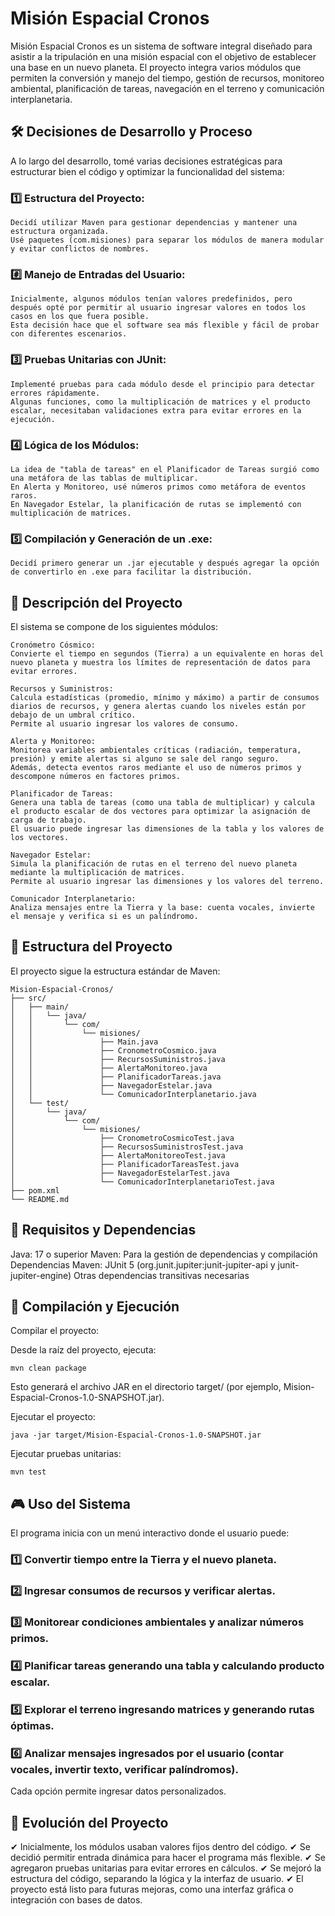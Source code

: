 # Misión Espacial Cronos

Misión Espacial Cronos es un sistema de software integral diseñado para asistir a la tripulación en una misión espacial con el objetivo de establecer una base en un nuevo planeta. El proyecto integra varios módulos que permiten la conversión y manejo del tiempo, gestión de recursos, monitoreo ambiental, planificación de tareas, navegación en el terreno y comunicación interplanetaria.

## 🛠️ Decisiones de Desarrollo y Proceso

A lo largo del desarrollo, tomé varias decisiones estratégicas para estructurar bien el código y optimizar la funcionalidad del sistema:

### 1️⃣ Estructura del Proyecto:

    Decidí utilizar Maven para gestionar dependencias y mantener una estructura organizada.
    Usé paquetes (com.misiones) para separar los módulos de manera modular y evitar conflictos de nombres.

### #️⃣ Manejo de Entradas del Usuario:

    Inicialmente, algunos módulos tenían valores predefinidos, pero después opté por permitir al usuario ingresar valores en todos los casos en los que fuera posible.
    Esta decisión hace que el software sea más flexible y fácil de probar con diferentes escenarios.

### 3️⃣ Pruebas Unitarias con JUnit:

    Implementé pruebas para cada módulo desde el principio para detectar errores rápidamente.
    Algunas funciones, como la multiplicación de matrices y el producto escalar, necesitaban validaciones extra para evitar errores en la ejecución.

### 4️⃣ Lógica de los Módulos:

    La idea de "tabla de tareas" en el Planificador de Tareas surgió como una metáfora de las tablas de multiplicar.
    En Alerta y Monitoreo, usé números primos como metáfora de eventos raros.
    En Navegador Estelar, la planificación de rutas se implementó con multiplicación de matrices.

### 5️⃣ Compilación y Generación de un .exe:

    Decidí primero generar un .jar ejecutable y después agregar la opción de convertirlo en .exe para facilitar la distribución.

## 📌 Descripción del Proyecto

El sistema se compone de los siguientes módulos:

    Cronómetro Cósmico:
    Convierte el tiempo en segundos (Tierra) a un equivalente en horas del nuevo planeta y muestra los límites de representación de datos para evitar errores.

    Recursos y Suministros:
    Calcula estadísticas (promedio, mínimo y máximo) a partir de consumos diarios de recursos, y genera alertas cuando los niveles están por debajo de un umbral crítico.
    Permite al usuario ingresar los valores de consumo.

    Alerta y Monitoreo:
    Monitorea variables ambientales críticas (radiación, temperatura, presión) y emite alertas si alguno se sale del rango seguro.
    Además, detecta eventos raros mediante el uso de números primos y descompone números en factores primos.

    Planificador de Tareas:
    Genera una tabla de tareas (como una tabla de multiplicar) y calcula el producto escalar de dos vectores para optimizar la asignación de carga de trabajo.
    El usuario puede ingresar las dimensiones de la tabla y los valores de los vectores.

    Navegador Estelar:
    Simula la planificación de rutas en el terreno del nuevo planeta mediante la multiplicación de matrices.
    Permite al usuario ingresar las dimensiones y los valores del terreno.

    Comunicador Interplanetario:
    Analiza mensajes entre la Tierra y la base: cuenta vocales, invierte el mensaje y verifica si es un palíndromo.

## 📂 Estructura del Proyecto

El proyecto sigue la estructura estándar de Maven:
```
Mision-Espacial-Cronos/
├── src/
│   ├── main/
│   │   └── java/
│   │       └── com/
│   │           └── misiones/
│   │               ├── Main.java
│   │               ├── CronometroCosmico.java
│   │               ├── RecursosSuministros.java
│   │               ├── AlertaMonitoreo.java
│   │               ├── PlanificadorTareas.java
│   │               ├── NavegadorEstelar.java
│   │               └── ComunicadorInterplanetario.java
│   └── test/
│       └── java/
│           └── com/
│               └── misiones/
│                   ├── CronometroCosmicoTest.java
│                   ├── RecursosSuministrosTest.java
│                   ├── AlertaMonitoreoTest.java
│                   ├── PlanificadorTareasTest.java
│                   ├── NavegadorEstelarTest.java
│                   └── ComunicadorInterplanetarioTest.java
├── pom.xml
└── README.md
```

## 🔧 Requisitos y Dependencias

Java: 17 o superior
Maven: Para la gestión de dependencias y compilación
    Dependencias Maven:
        JUnit 5 (org.junit.jupiter:junit-jupiter-api y junit-jupiter-engine)
        Otras dependencias transitivas necesarias

## 🚀 Compilación y Ejecución

Compilar el proyecto:

Desde la raíz del proyecto, ejecuta:
```
mvn clean package
```

Esto generará el archivo JAR en el directorio target/ (por ejemplo, Mision-Espacial-Cronos-1.0-SNAPSHOT.jar).

Ejecutar el proyecto:
```
java -jar target/Mision-Espacial-Cronos-1.0-SNAPSHOT.jar
```

Ejecutar pruebas unitarias:
```
mvn test
```

## 🎮 Uso del Sistema

El programa inicia con un menú interactivo donde el usuario puede:

### 1️⃣ Convertir tiempo entre la Tierra y el nuevo planeta.
### 2️⃣ Ingresar consumos de recursos y verificar alertas.
### 3️⃣ Monitorear condiciones ambientales y analizar números primos.
### 4️⃣ Planificar tareas generando una tabla y calculando producto escalar.
### 5️⃣ Explorar el terreno ingresando matrices y generando rutas óptimas.
### 6️⃣ Analizar mensajes ingresados por el usuario (contar vocales, invertir texto, verificar palíndromos).

Cada opción permite ingresar datos personalizados.

## 🔄 Evolución del Proyecto

✔ Inicialmente, los módulos usaban valores fijos dentro del código.
✔ Se decidió permitir entrada dinámica para hacer el programa más flexible.
✔ Se agregaron pruebas unitarias para evitar errores en cálculos.
✔ Se mejoró la estructura del código, separando la lógica y la interfaz de usuario.
✔ El proyecto está listo para futuras mejoras, como una interfaz gráfica o integración con bases de datos.